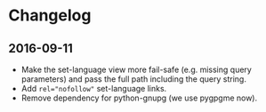 # Changelog

## 2016-09-11

* Make the set-language view more fail-safe (e.g. missing query parameters) and pass the full path
  including the query string.
* Add `rel="nofollow"` set-language links.
* Remove dependency for python-gnupg (we use pygpgme now).
